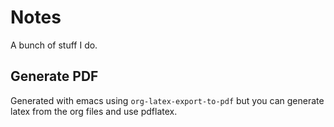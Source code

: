 # Notes
A bunch of stuff I do.

## Generate PDF
Generated with emacs using `org-latex-export-to-pdf` but you can generate
latex from the org files and use pdflatex.

